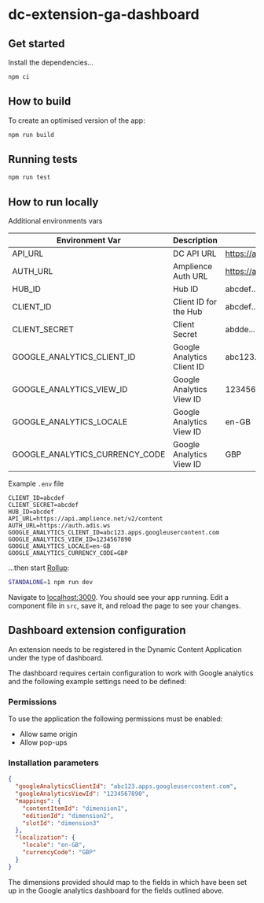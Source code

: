 # dc-extension-ga-dashboard

## Get started

Install the dependencies...

```bash
npm ci
```

## How to build

To create an optimised version of the app:

```bash
npm run build
```

## Running tests

```bash
npm run test
```

## How to run locally

Additional environments vars

| Environment Var                | Description                | Example                              |
| ------------------------------ | -------------------------- | ------------------------------------ |
| API_URL                        | DC API URL                 | https://api.amplience.net/v2/content |
| AUTH_URL                       | Amplience Auth URL         | https://auth.adis.ws                 |
| HUB_ID                         | Hub ID                     | abcdef...                            |
| CLIENT_ID                      | Client ID for the Hub      | abcdef...                            |
| CLIENT_SECRET                  | Client Secret              | abdde...                             |
| GOOGLE_ANALYTICS_CLIENT_ID     | Google Analytics Client ID | abc123.apps.googleusercontent.com    |
| GOOGLE_ANALYTICS_VIEW_ID       | Google Analytics View ID   | 1234567890                           |
| GOOGLE_ANALYTICS_LOCALE        | Google Analytics View ID   | en-GB                                |
| GOOGLE_ANALYTICS_CURRENCY_CODE | Google Analytics View ID   | GBP                                  |

Example `.env` file

```
CLIENT_ID=abcdef
CLIENT_SECRET=abcdef
HUB_ID=abcdef
API_URL=https://api.amplience.net/v2/content
AUTH_URL=https://auth.adis.ws
GOOGLE_ANALYTICS_CLIENT_ID=abc123.apps.googleusercontent.com
GOOGLE_ANALYTICS_VIEW_ID=1234567890
GOOGLE_ANALYTICS_LOCALE=en-GB
GOOGLE_ANALYTICS_CURRENCY_CODE=GBP
```

...then start [Rollup](https://rollupjs.org):

```bash
STANDALONE=1 npm run dev
```

Navigate to [localhost:3000](http://localhost:3000). You should see your app running. Edit a component file in `src`, save it, and reload the page to see your changes.

## Dashboard extension configuration

An extension needs to be registered in the Dynamic Content Application under the type of dashboard.

The dashboard requires certain configuration to work with Google analytics and the following example settings need to be defined:

### Permissions

To use the application the following permissions must be enabled:

- Allow same origin
- Allow pop-ups

### Installation parameters

```json
{
  "googleAnalyticsClientId": "abc123.apps.googleusercontent.com",
  "googleAnalyticsViewId": "1234567890",
  "mappings": {
    "contentItemId": "dimension1",
    "editionId": "dimension2",
    "slotId": "dimension3"
  },
  "localization": {
    "locale": "en-GB",
    "currencyCode": "GBP"
  }
}
```

The dimensions provided should map to the fields in which have been set up in the Google analytics dashboard for the fields outlined above.
